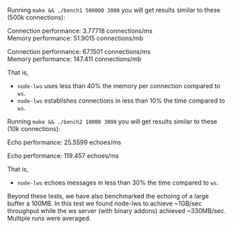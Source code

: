 Running ```make && ./bench1 500000 3000``` you will get results similar to these (500k connections):

Connection performance: 3.77718 connections/ms  
Memory performance: 51.9015 connections/mb

Connection performance: 67.1501 connections/ms  
Memory performance: 147.411 connections/mb

That is,

* ```node-lws``` uses less than 40% the memory per connection compared to ```ws```.
* ```node-lws``` establishes connections in less than 10% the time compared to ```ws```.

Running ```make && ./bench2 10000 3000``` you will get results similar to these (10k connections):

Echo performance: 25.5599 echoes/ms

Echo performance: 119.457 echoes/ms

That is,

* ```node-lws``` echoes messages in less than 30% the time compared to ```ws```.

Beyond these tests, we have also benchmarked the echoing of a large buffer a 100MB. In this test we found node-lws to achieve ~1GB/sec throughput while the ws server (with binary addons) achieved ~330MB/sec. Multiple runs were averaged.
